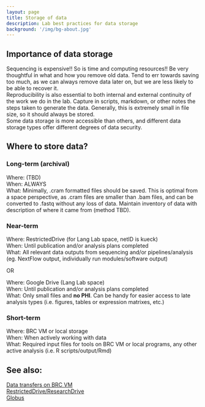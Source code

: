 ```yaml
---
layout: page
title: Storage of data
description: Lab best practices for data storage
background: '/img/bg-about.jpg'
---
```


<!---
Placeholder for TOC
--->

## Importance of data storage
Sequencing is expensive!! So is time and computing resources!! Be very thoughtful in what and how you remove old data. Tend to err towards saving too much, as we can always remove data later on, but we are less likely to be able to recover it.   
Reproducibility is also essential to both internal and external continuity of the work we do in the lab. Capture in scripts, markdown, or other notes the steps taken to generate the data. Generally, this is extremely small in file size, so it should always be stored.  
Some data storage is more accessible than others, and different data storage types offer different degrees of data security.

## Where to store data?

### Long-term (archival)
Where: (TBD)  
When: ALWAYS  
What: Minimally, .cram formatted files should be saved. This is optimal from a space perspective, as .cram files are smaller than .bam files, and can be converted to .fastq without any loss of data. Maintain inventory of data with description of where it came from (method TBD).

### Near-term
Where: RestrictedDrive (for Lang Lab space, netID is kueck)  
When: Until publication and/or analysis plans completed  
What: All relevant data outputs from sequencing and/or pipelines/analysis (eg. NextFlow output, individually run modules/software output)

OR

Where: Google Drive (Lang Lab space)  
When: Until publication and/or analysis plans completed  
What: Only small files and **no PHI**. Can be handy for easier access to late analysis types (i.e. figures, tables or expression matrixes, etc.)

### Short-term
Where: BRC VM or local storage  
When: When actively working with data  
What: Required input files for tools on BRC VM or local programs, any other active analysis (i.e. R scripts/output/Rmd)

## See also:
[Data transfers on BRC VM](https://jessicalanglab.github.io/Resources/BioinformaticDocs/ComputingPlatforms)  
[RestrictedDrive/ResearchDrive](https://kb.wisc.edu/researchdata/internal/page.php?id=93998)  
[Globus](https://app.globus.org/)

